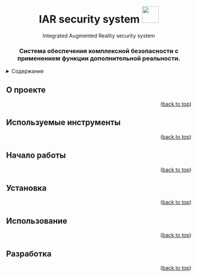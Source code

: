 <a name="readme-top"></a>

<h1 align="center">IAR security system</a> 
<img src="https://ssau.ru/i/logo/logo-white-ru.svg" height="45"/></h1>
<p align="center">Integrated Augmented Reality security system</p>
<h3 align="center">Система обеспечения комплексной безопасности с применением функции дополнительной реальности.</h3>


<details>
  <summary>Содержание</summary>
  <ol>
    <li>
      <a href="#О проекте">О проекте</a>
      <ul>
        <li><a href="#Используемые инструменты">Используемые инструменты</a></li>
      </ul>
    </li>
    <li>
      <a href="#Начало работы">Начало работы</a>
      <ul>
        <li><a href="#prerequisites">Системные требования</a></li>
        <li><a href="#Установка">Установка</a></li>
      </ul>
    </li>
    <li><a href="#Использование">Использование</a></li>
    <li><a href="#Разработка">Разработка</a>
    </li>
  </ol>
</details>

## О проекте

<p align="right">(<a href="#readme-top">back to top</a>)</p>

## Используемые инструменты

<p align="right">(<a href="#readme-top">back to top</a>)</p>

## Начало работы

<p align="right">(<a href="#readme-top">back to top</a>)</p>

## Установка

<p align="right">(<a href="#readme-top">back to top</a>)</p>

## Использование

<p align="right">(<a href="#readme-top">back to top</a>)</p>

## Разработка

<p align="right">(<a href="#readme-top">back to top</a>)</p>
